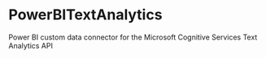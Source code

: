 # PowerBITextAnalytics
Power BI custom data connector for the Microsoft Cognitive Services Text Analytics API
